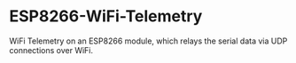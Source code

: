 # ESP8266-WiFi-Telemetry
WiFi Telemetry on an ESP8266 module, which relays the serial data via UDP connections over WiFi.
